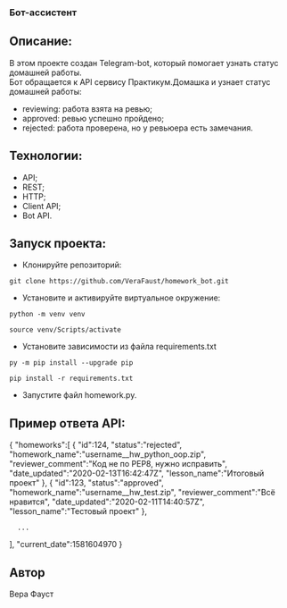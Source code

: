 ### Бот-ассистент

## Описание:
В этом проекте создан Telegram-bot, который помогает узнать статус домашней работы.  
Бот обращается к API сервису Практикум.Домашка и узнает статус домашней работы:
- reviewing: работа взята на ревью;
- approved: ревью успешно пройдено;
- rejected: работа проверена, но у ревьюера есть замечания.

## Технологии:
- API;
- REST;
- HTTP;
- Client API;
- Bot API.

## Запуск проекта:
- Клонируйте репозиторий:
```
git clone https://github.com/VeraFaust/homework_bot.git
```

- Установите и активируйте виртуальное окружение:
```
python -m venv venv
```
```
source venv/Scripts/activate
```

- Установите зависимости из файла requirements.txt
```
py -m pip install --upgrade pip
```
```
pip install -r requirements.txt
```

- Запустите файл homework.py.

## Пример ответа API:
{
   "homeworks":[
      {
         "id":124,
         "status":"rejected",
         "homework_name":"username__hw_python_oop.zip",
         "reviewer_comment":"Код не по PEP8, нужно исправить",
         "date_updated":"2020-02-13T16:42:47Z",
         "lesson_name":"Итоговый проект"
      },
      {
         "id":123,
         "status":"approved",
         "homework_name":"username__hw_test.zip",
         "reviewer_comment":"Всё нравится",
         "date_updated":"2020-02-11T14:40:57Z",
         "lesson_name":"Тестовый проект"
      },

      ...

   ],
   "current_date":1581604970
}

## Автор
Вера Фауст
